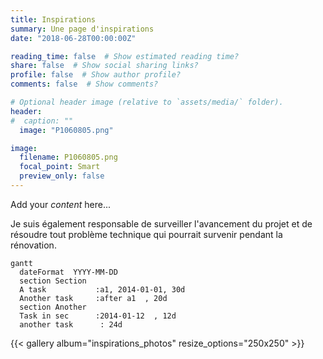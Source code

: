```yaml
---
title: Inspirations
summary: Une page d'inspirations
date: "2018-06-28T00:00:00Z"

reading_time: false  # Show estimated reading time?
share: false  # Show social sharing links?
profile: false  # Show author profile?
comments: false  # Show comments?

# Optional header image (relative to `assets/media/` folder).
header:
#  caption: ""
  image: "P1060805.png"

image:
  filename: P1060805.png
  focal_point: Smart
  preview_only: false
---
```




Add your *content* here...

Je suis également responsable de surveiller l'avancement du projet et de résoudre tout problème technique qui pourrait survenir pendant la rénovation.



```mermaid
gantt
  dateFormat  YYYY-MM-DD
  section Section
  A task           :a1, 2014-01-01, 30d
  Another task     :after a1  , 20d
  section Another
  Task in sec      :2014-01-12  , 12d
  another task      : 24d
```


{{< gallery album="inspirations_photos" resize_options="250x250" >}}


